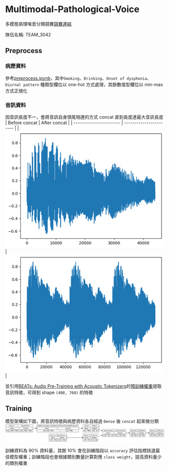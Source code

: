# Multimodal-Pathological-Voice

多模態病理嗓音分類競賽[競賽連結](https://tbrain.trendmicro.com.tw/Competitions/Details/27)

隊伍名稱: TEAM_3042

## Preprocess

### 病歷資料

參考[preprocess.ipynb](preprocess.ipynb)，其中`Smoking`、`Drinking`、`Onset of dysphonia`、`Diurnal pattern` 種類型欄位以 one-hot 方式處理，其餘數值型欄位以 min-max 方式正規化

### 音訊資料

因音訊長度不一，會將音訊自身頭尾相連的方式 concat 直到長度達最大音訊長度
| Before concat           | After concat            |
| ----------------------- | ----------------------- |
| ![](assets/signal1.png) | ![](assets/signal2.png) |

並引用[BEATs: Audio Pre-Training with Acoustic Tokenizers](https://github.com/microsoft/unilm/tree/master/beats)的[預訓練權重](https://valle.blob.core.windows.net/share/BEATs/BEATs_iter3_plus_AS2M.pt?sv=2020-08-04&st=2023-03-01T07%3A51%3A05Z&se=2033-03-02T07%3A51%3A00Z&sr=c&sp=rl&sig=QJXmSJG9DbMKf48UDIU1MfzIro8HQOf3sqlNXiflY1I%3D)提取音訊特徵，可得到 shape `(408, 768)` 的特徵

## Training

模型架構如下圖，將音訊特徵與病歷資料各自經過 `Dense` 後 `concat` 起來做分類
![](assets/model.png)

訓練資料為 90% 資料量，其餘 10% 會在訓練階段以 `accuracy` 評估指標挑選最佳模型權重；訓練階段也會根據類別數量計算對應 `class weight`，提高資料量少的類別權重
